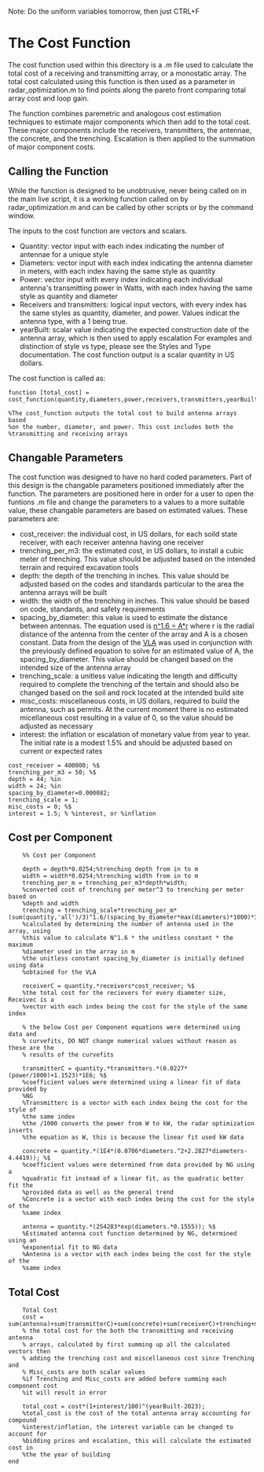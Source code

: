 Note: Do the uniform variables tomorrow, then just CTRL+F
# The Cost Function
The cost function used within this directory is a .m file used to calculate the total cost of a receiving and transmitting array, or a monostatic array. The total cost calculated using this function is then used as a parameter in radar_optimization.m to find points along the pareto front comparing total array cost and loop gain.

The function combines paremetric and analogous cost estimation techniques to estimate major components which then add to the total cost. These major components include the receivers, transmitters, the antennae, the concrete, and the trenching. Escalation is then applied to the summation of major component costs.

## Calling the Function
While the function is designed to be unobtrusive, never being called on in the main live script, it is a working function called on by radar_optimization.m and can be called by other scripts or by the command window. 

The inputs to the cost function are vectors and scalars. 
* Quantity: vector input with each index indicating the number of antennae for a unique style
* Diameters: vector input with each index indicating the antenna diameter in meters, with each index having the same style as quantity
* Power: vector input with every index indicating each individual antenna's transmitting power in Watts, with each index having the same style as quantity and diameter
* Receivers and transmitters: logical input vectors, with every index has the same styles as quantity, diameter, and power. Values indicat the antenna type, with a 1 being true.
* yearBuilt: scalar value indicating the expected construction date of the antenna array, which is then used to apply escalation
For examples and distinction of style vs type, please see the Styles and Type documentation. The cost function output is a scalar quantity in US dollars.

The cost function is called as:
```
function [total_cost] = cost_function(quantity,diameters,power,receivers,transmitters,yearBuilt)

%The cost_function outputs the total cost to build antenna arrays based
%on the number, diameter, and power. This cost includes both the
%transmitting and receiving arrays
```

## Changable Parameters
The cost function was designed to have no hard coded parameters. Part of this design is the changable parameters positioned immediately after the function. The parameters are positioned here in order for a user to open the funtions .m file and change the parameters to a values to a more suitable value, these changable parameters are based on estimated values. These parameters are:
* cost_receiver: the individual cost, in US dollars, for each soild state receiver, with each receiver antenna having one receiver
* trenching_per_m3: the estimated cost, in US dollars, to install a cubic meter of trenching. This value should be adjusted based on the intended terrain and required excavation tools
* depth: the depth of the trenching in inches. This value should be adjusted based on the codes and standards particular to the area the antenna arrays will be built
* width: the width of the trenching in inches. This value should be based on code, standards, and safety requirements
* spacing_by_diameter: this value is used to estimate the distance between antennas. The equation used is [n^1.6 = A*r](https://ieeexplore.ieee.org/abstract/document/1140131) where r is the radial distance of the antenna from the center of the array and A is a chosen constant. Data from the design of the [VLA](https://ieeexplore.ieee.org/document/1457033) was used in conjunction with the previously defined equation to solve for an estimated value of A, the spacing_by_diameter. This value should be changed based on the intended size of the antenna array
* trenching_scale: a unitless value indicating the length and difficulty required to complete the trenching of the tertain and should also be changed based on the soil and rock located at the intended build site
* misc_costs: miscellaneous costs, in US dollars, required to build the antenna, such as permits. At the current moment there is no estimated micellaneous cost resulting in a value of 0, so the value should be adjusted as necessary
* interest: the inflation or escalation of monetary value from year to year. The initial rate is a modest 1.5% and should be adjusted based on current or expected rates
```
cost_receiver = 400000; %$
trenching_per_m3 = 50; %$
depth = 44; %in
width = 24; %in
spacing_by_diameter=0.000082;
trenching_scale = 1;
misc_costs = 0; %$
interest = 1.5; % %interest, or %inflation
```
## Cost per Component
```  
    %% Cost per Component
    
    depth = depth*0.0254;%trenching depth from in to m
    width = width*0.0254;%trenching width from in to m
    trenching_per_m = trenching_per_m3*depth*width;
    %converted cost of trenching per meter^3 to trenching per meter based on 
    %depth and width
    trenching = trenching_scale*trenching_per_m*(sum(quantity,'all')/3)^1.6/(spacing_by_diameter*max(diameters)*1000)*3;
    %calculated by determining the number of antenna used in the array, using
    %this value to calculate N^1.6 * the unitless constant * the maximum 
    %diameter used in the array in m
    %the unitless constant spacing_by_diameter is initially defined using data
    %obtained for the VLA
    
    receiverC = quantity.*receivers*cost_receiver; %$
    %the total cost for the recievers for every diameter size, Receivec is a
    %vector with each index being the cost for the style of the same index
    
    % the below Cost per Component equations were determined using data and
    % curvefits, DO NOT change numerical values without reason as these are the
    % results of the curvefits
    
    transmitterC = quantity.*transmitters.*(0.0227*(power/1000)+1.1523)*1E6; %$
    %coefficient values were determined using a linear fit of data provided by
    %NG
    %Transmitterc is a vector with each index being the cost for the style of 
    %the same index
    %the /1000 converts the power from W to kW, the radar optimization inserts
    %the equation as W, this is because the linear fit used kW data
    
    concrete = quantity.*(1E4*(0.0706*diameters.^2+2.2827*diameters-4.4419)); %$
    %coefficient values were determined from data provided by NG using a
    %quadratic fit instead of a linear fit, as the quadratic better fit the 
    %provided data as well as the general trend
    %Concrete is a vector with each index being the cost for the style of the 
    %same index
    
    antenna = quantity.*(254283*exp(diameters.*0.1555)); %$
    %Estimated antenna cost function determined by NG, determined using an
    %exponential fit to NG data
    %Antenna is a vector with each index being the cost for the style of the 
    %same index
```
## Total Cost
```
    Total Cost
    cost = sum(antenna)+sum(transmitterC)+sum(concrete)+sum(receiverC)+trenching+misc_costs;
    % the total cost for the both the transmitting and receiving antenna
    % arrays, calculated by first summing up all the calculated vectors then
    % adding the trenching cost and miscellaneous cost since Trenching and
    % Misc_costs are both scalar values
    %if Trenching and Misc_costs are added before summing each component cost
    %it will result in error
    
    total_cost = cost*(1+interest/100)^(yearBuilt-2023);
    %total_cost is the cost of the total antenna array accounting for compound
    %interest/inflation, the interest variable can be changed to account for
    %bidding prices and escalation, this will calculate the estimated cost in
    %the the year of building
end 
```
